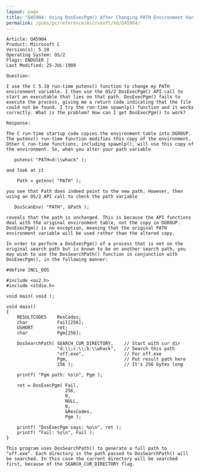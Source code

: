 ```yaml
---
layout: page
title: "Q45904: Using DosExecPgm() After Changing PATH Environment Variable"
permalink: /pubs/pc/reference/microsoft/kb/Q45904/
---
```


	Article: Q45904
	Product: Microsoft C
	Version(s): 5.10
	Operating System: OS/2
	Flags: ENDUSER |
	Last Modified: 25-JUL-1989
	
	Question:
	
	I use the C 5.10 run-time putenv() function to change my PATH
	environment variable. I then use the OS/2 DosExecPgm() API call to
	start an executable that lies on that path. DosExecPgm() fails to
	execute the process, giving me a return code indicating that the file
	could not be found. I try the run-time spawnlp() function and it works
	correctly. What is the problem? How can I get DosExecPgm() to work?
	
	Response:
	
	The C run-time startup code copies the environment table into DGROUP.
	The putenv() run-time function modifies this copy of the environment.
	Other C run-time functions, including spawnlp(), will use this copy of
	the environment. So, when you alter your path variable
	
	   putenv( "PATH=d:\\whack" );
	
	and look at it
	
	    Path = getenv( "PATH" );
	
	you see that Path does indeed point to the new path. However, then
	using an OS/2 API call to check the path variable
	
	   DosScanEnv( "PATH", &Path );
	
	reveals that the path is unchanged. This is because the API functions
	deal with the original environment table, not the copy in DGROUP.
	DosExecPgm() is no exception, meaning that the original PATH
	environment variable will be used rather than the altered copy.
	
	In order to perform a DosExecPgm() of a process that is not on the
	original search path but is known to be on another search path, you
	may wish to use the DosSearchPath() function in conjunction with
	DosExecPgm(), in the following manner:
	
	#define INCL_DOS
	
	#include <os2.h>
	#include <stdio.h>
	
	void main( void );
	
	void main()
	{
	    RESULTCODES    ResCodes;
	    char           Fail[256];
	    USHORT         ret;
	    char           Pgm[256];
	
	    DosSearchPath( SEARCH_CUR_DIRECTORY,    // Start with cur dir
	                   "d:\\;c:\\;b:\\whack",   // Search this path
	                   "off.exe",               // For off.exe
	                   Pgm,                     // Put result path here
	                   256 );                   // It's 256 bytes long
	
	    printf( "Pgm path: %s\n", Pgm );
	
	    ret = DosExecPgm( Fail,
	                      256,
	                      0,
	                      NULL,
	                      0,
	                      &ResCodes,
	                      Pgm );
	
	    printf( "DosExecPgm says: %u\n", ret );
	    printf( "Fail: %s\n", Fail );
	}
	
	This program uses DosSearchPath() to generate a full path to
	"off.exe". Each directory in the path passed to DosSearchPath() will
	be searched. In this case the current directory will be searched
	first, because of the SEARCH_CUR_DIRECTORY flag.

